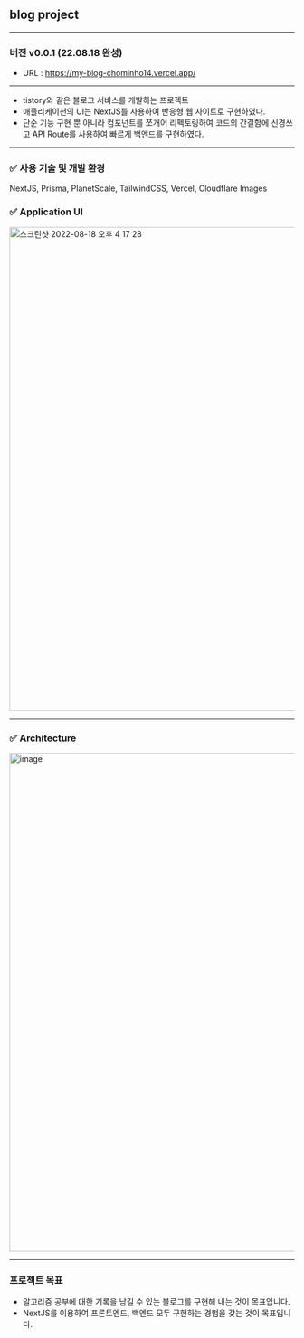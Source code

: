 ## blog project

---

### 버전 v0.0.1 (22.08.18 완성)

- URL : https://my-blog-chominho14.vercel.app/

---

- tistory와 같은 블로그 서비스를 개발하는 프로젝트
- 애플리케이션의 UI는 NextJS를 사용하여 반응형 웹 사이트로 구현하였다.
- 단순 기능 구현 뿐 아니라 컴포넌트를 쪼개어 리펙토링하여 코드의 간결함에 신경쓰고 API Route를 사용하여 빠르게 백엔드를 구현하였다.

---

### ✅ 사용 기술 및 개발 환경

NextJS, Prisma, PlanetScale, TailwindCSS, Vercel, Cloudflare Images

### ✅ Application UI

<img width="856" alt="스크린샷 2022-08-18 오후 4 17 28" src="https://user-images.githubusercontent.com/62542933/185333930-44b9ec2d-4820-47c9-bf8d-f3c79f4fcbff.png">

---

### ✅ Architecture

<img width="882" alt="image" src="https://user-images.githubusercontent.com/62542933/185346029-eba6c229-110a-4f3a-bd75-9537eb6751a0.png">

---

### 프로젝트 목표

- 알고리즘 공부에 대한 기록을 남길 수 있는 블로그를 구현해 내는 것이 목표입니다.
- NextJS를 이용하여 프론트엔드, 백엔드 모두 구현하는 경험을 갖는 것이 목표입니다.
